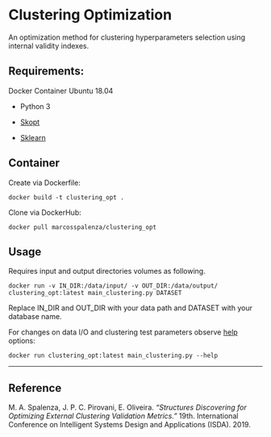 # Clustering Optimization
An optimization method for clustering hyperparameters selection using internal validity indexes.

## Requirements: 
Docker Container Ubuntu 18.04

- Python 3

- [Skopt](https://scikit-optimize.github.io/)

- [Sklearn](https://scikit-learn.org/stable/index.html)

## Container

Create via Dockerfile:
```
docker build -t clustering_opt .
```

Clone via DockerHub:
```
docker pull marcosspalenza/clustering_opt
```

## Usage
Requires input and output directories volumes as following.

```
docker run -v IN_DIR:/data/input/ -v OUT_DIR:/data/output/ clustering_opt:latest main_clustering.py DATASET
```

Replace IN_DIR and OUT_DIR with your data path and DATASET with your database name.

For changes on data I/O and clustering test parameters observe [help](clstr/README.md) options:
```
docker run clustering_opt:latest main_clustering.py --help
```

---

## Reference
M. A. Spalenza, J. P. C. Pirovani, E. Oliveira. *“Structures Discovering for Optimizing External Clustering Validation Metrics.”* 19th. International Conference on Intelligent Systems Design and Applications (ISDA). 2019.
